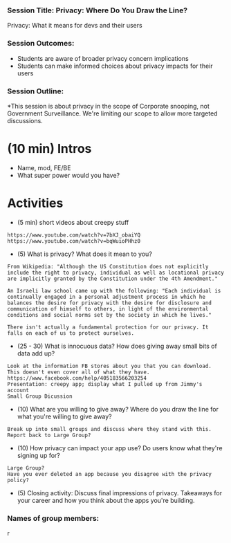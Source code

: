 ### Session Title: Privacy: Where Do You Draw the Line?
Privacy: What it means for devs and their users


### Session Outcomes: 
- Students are aware of broader privacy concern implications
- Students can make informed choices about privacy impacts for their users


### Session Outline:
*This session is about privacy in the scope of Corporate snooping, not Government Surveillance. We're limiting our scope to allow more targeted discussions.



# (10 min) Intros
- Name, mod, FE/BE
- What super power would you have?

# Activities
* (5 min) short videos about creepy stuff
```
https://www.youtube.com/watch?v=7bXJ_obaiYQ
https://www.youtube.com/watch?v=bqWuioPHhz0
```

* (5) What is privacy? What does it mean to you?
```
From Wikipedia: "Although the US Constitution does not explicitly include the right to privacy, individual as well as locational privacy are implicitly granted by the Constitution under the 4th Amendment."

An Israeli law school came up with the following: "Each individual is continually engaged in a personal adjustment process in which he balances the desire for privacy with the desire for disclosure and communication of himself to others, in light of the environmental conditions and social norms set by the society in which he lives." 

There isn't actually a fundamental protection for our privacy. It falls on each of us to protect ourselves.
```

* (25 - 30) What is innocuous data? How does giving away small bits of data add up?
```
Look at the information FB stores about you that you can download. This doesn't even cover all of what they have.
https://www.facebook.com/help/405183566203254
Presentation: creepy app; display what I pulled up from Jimmy's account
Small Group Dicussion
```

* (10) What are you willing to give away? Where do you draw the line for what you're willing to give away?
```
Break up into small groups and discuss where they stand with this.
Report back to Large Group?
```

* (10) How privacy can impact your app use? Do users know what they're signing up for?
```
Large Group?
Have you ever deleted an app because you disagree with the privacy policy?
```

* (5) Closing activity: Discuss final impressions of privacy. Takeaways for your career and how you think about the apps you're building.


### Names of group members:
r
